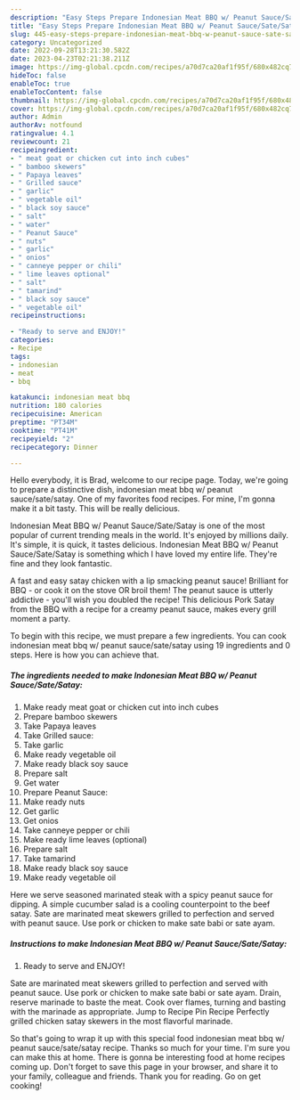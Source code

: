 ```yaml
---
description: "Easy Steps Prepare Indonesian Meat BBQ w/ Peanut Sauce/Sate/Satay the Very Delicious}"
title: "Easy Steps Prepare Indonesian Meat BBQ w/ Peanut Sauce/Sate/Satay the Very Delicious}"
slug: 445-easy-steps-prepare-indonesian-meat-bbq-w-peanut-sauce-sate-satay-the-very-delicious
category: Uncategorized
date: 2022-09-28T13:21:30.582Z
date: 2023-04-23T02:21:38.211Z
image: https://img-global.cpcdn.com/recipes/a70d7ca20af1f95f/680x482cq70/indonesian-meat-bbq-w-peanut-saucesatesatay-recipe-main-photo.jpg
hideToc: false
enableToc: true
enableTocContent: false
thumbnail: https://img-global.cpcdn.com/recipes/a70d7ca20af1f95f/680x482cq70/indonesian-meat-bbq-w-peanut-saucesatesatay-recipe-main-photo.jpg
cover: https://img-global.cpcdn.com/recipes/a70d7ca20af1f95f/680x482cq70/indonesian-meat-bbq-w-peanut-saucesatesatay-recipe-main-photo.jpg
author: Admin
authorAv: notfound
ratingvalue: 4.1
reviewcount: 21
recipeingredient:
- " meat goat or chicken cut into inch cubes"
- " bamboo skewers"
- " Papaya leaves"
- " Grilled sauce"
- " garlic"
- " vegetable oil"
- " black soy sauce"
- " salt"
- " water"
- " Peanut Sauce"
- " nuts"
- " garlic"
- " onios"
- " canneye pepper or chili"
- " lime leaves optional"
- " salt"
- " tamarind"
- " black soy sauce"
- " vegetable oil"
recipeinstructions:

- "Ready to serve and ENJOY!"
categories:
- Recipe
tags:
- indonesian
- meat
- bbq

katakunci: indonesian meat bbq 
nutrition: 180 calories
recipecuisine: American
preptime: "PT34M"
cooktime: "PT41M"
recipeyield: "2"
recipecategory: Dinner

---
```



Hello everybody, it is Brad, welcome to our recipe page. Today, we're going to prepare a distinctive dish, indonesian meat bbq w/ peanut sauce/sate/satay. One of my favorites food recipes. For mine, I'm gonna make it a bit tasty. This will be really delicious.

Indonesian Meat BBQ w/ Peanut Sauce/Sate/Satay is one of the most popular of current trending meals in the world. It's enjoyed by millions daily. It's simple, it is quick, it tastes delicious. Indonesian Meat BBQ w/ Peanut Sauce/Sate/Satay is something which I have loved my entire life. They're fine and they look fantastic.

A fast and easy satay chicken with a lip smacking peanut sauce! Brilliant for BBQ - or cook it on the stove OR broil them! The peanut sauce is utterly addictive - you&#39;ll wish you doubled the recipe! This delicious Pork Satay from the BBQ with a recipe for a creamy peanut sauce, makes every grill moment a party.


To begin with this recipe, we must prepare a few ingredients. You can cook indonesian meat bbq w/ peanut sauce/sate/satay using 19 ingredients and 0 steps. Here is how you can achieve that.

<!--inarticleads1-->

##### The ingredients needed to make Indonesian Meat BBQ w/ Peanut Sauce/Sate/Satay:

1. Make ready  meat goat or chicken cut into inch cubes
1. Prepare  bamboo skewers
1. Take  Papaya leaves
1. Take  Grilled sauce:
1. Take  garlic
1. Make ready  vegetable oil
1. Make ready  black soy sauce
1. Prepare  salt
1. Get  water
1. Prepare  Peanut Sauce:
1. Make ready  nuts
1. Get  garlic
1. Get  onios
1. Take  canneye pepper or chili
1. Make ready  lime leaves (optional)
1. Prepare  salt
1. Take  tamarind
1. Make ready  black soy sauce
1. Make ready  vegetable oil


Here we serve seasoned marinated steak with a spicy peanut sauce for dipping. A simple cucumber salad is a cooling counterpoint to the beef satay. Sate are marinated meat skewers grilled to perfection and served with peanut sauce. Use pork or chicken to make sate babi or sate ayam. 

<!--inarticleads2-->

##### Instructions to make Indonesian Meat BBQ w/ Peanut Sauce/Sate/Satay:


1. Ready to serve and ENJOY!

Sate are marinated meat skewers grilled to perfection and served with peanut sauce. Use pork or chicken to make sate babi or sate ayam. Drain, reserve marinade to baste the meat. Cook over flames, turning and basting with the marinade as appropriate. Jump to Recipe Pin Recipe Perfectly grilled chicken satay skewers in the most flavorful marinade. 

So that's going to wrap it up with this special food indonesian meat bbq w/ peanut sauce/sate/satay recipe. Thanks so much for your time. I'm sure you can make this at home. There is gonna be interesting food at home recipes coming up. Don't forget to save this page in your browser, and share it to your family, colleague and friends. Thank you for reading. Go on get cooking!
